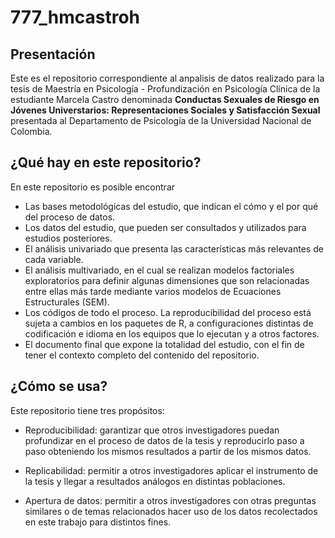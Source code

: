 # 777_hmcastroh


## Presentación

Este es el repositorio correspondiente al anpalisis de datos realizado para la tesis de Maestría en Psicología - Profundización en Psicología Clínica de la estudiante Marcela Castro denominada **Conductas Sexuales de Riesgo en Jóvenes Universtarios: Representaciones Sociales y Satisfacción Sexual** presentada al Departamento de Psicología de la Universidad Nacional de Colombia.

## ¿Qué hay en este repositorio?

En este repositorio es posible encontrar

 - Las bases metodológicas del estudio, que indican el cómo y el por qué del proceso de datos.
 - Los datos del estudio, que pueden ser consultados y utilizados para estudios posteriores.
 - El análisis univariado que presenta las características más relevantes de cada variable.
 - El análisis multivariado, en el cual se realizan modelos factoriales exploratorios para definir algunas dimensiones que son relacionadas entre ellas más tarde mediante varios modelos de Ecuaciones Estructurales (SEM).
 - Los códigos de todo el proceso. La reproducibilidad del proceso está sujeta a cambios en los paquetes de R, a configuraciones distintas de codificación e idioma en los equipos que lo ejecutan y a otros factores.
 - El documento final que expone la totalidad del estudio, con el fin de tener el contexto completo del contenido del repositorio.
 
## ¿Cómo se usa?

Este repositorio tiene tres propósitos:

 - Reproducibilidad: garantizar que otros investigadores puedan profundizar en el proceso de datos de la tesis y reproducirlo paso a paso obteniendo los mismos resultados a partir de los mismos datos.
 
 - Replicabilidad: permitir a otros investigadores aplicar el instrumento de la tesis y llegar a resultados análogos en distintas poblaciones.
 
 - Apertura de datos: permitir a otros investigadores con otras preguntas similares o de temas relacionados hacer uso de los datos recolectados en este trabajo para distintos fines.



 
 
 